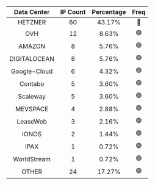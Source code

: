 | Data Center | IP Count | Percentage | Freq |
|:------------:|:--------:|:-----------:|:-----:|
| HETZNER | 60 | 43.17% | 🔴 |
| OVH | 12 | 8.63% | 🟢 |
| AMAZON | 8 | 5.76% | 🟢 |
| DIGITALOCEAN | 8 | 5.76% | 🟢 |
| Google-Cloud | 6 | 4.32% | 🟢 |
| Contabo | 5 | 3.60% | 🟢 |
| Scaleway | 5 | 3.60% | 🟢 |
| MEVSPACE | 4 | 2.88% | 🟢 |
| LeaseWeb | 3 | 2.16% | 🟢 |
| IONOS | 2 | 1.44% | 🟢 |
| IPAX | 1 | 0.72% | 🟢 |
| WorldStream | 1 | 0.72% | 🟢 |
| OTHER | 24 | 17.27% | 🟢 |